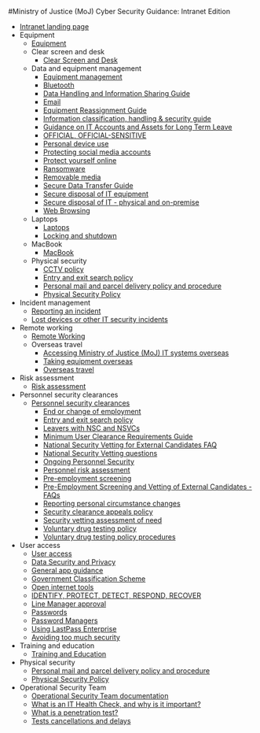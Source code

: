 #Ministry of Justice (MoJ) Cyber Security Guidance: Intranet Edition

* [Intranet landing page](intranet-landing-page.md)
* Equipment
    * [Equipment](equipment.md)
    * Clear screen and desk
        -   [Clear Screen and Desk](clear-screen-and-desk.md)
    * Data and equipment management
        -   [Equipment management](equipment-management.md)
        -   [Bluetooth](bluetooth.md)
        -   [Data Handling and Information Sharing Guide](data-handling-and-information-sharing-guide.md)
        -   [Email](email.md)
        -   [Equipment Reassignment Guide](equipment-reassignment-guide.md)
        -   [Information classification, handling & security guide](information-classification-handling-and-security-guide.md)
        -   [Guidance on IT Accounts and Assets for Long Term Leave](long-term-leave.md)
        -   [OFFICIAL, OFFICIAL-SENSITIVE](official-official-sensitive.md)
        -   [Personal device use](personal-devices.md)
        -   [Protecting social media accounts](protecting-social-media-accounts.md)
        -   [Protect yourself online](protect-yourself-online.md)
        -   [Ransomware](ransomware.md)
        -   [Removable media](removable-media.md)
        -   [Secure Data Transfer Guide](secure-data-transfer-guide.md)
        -   [Secure disposal of IT equipment](secure-disposal-of-it-equipment.md)
        -   [Secure disposal of IT - physical and on-premise](secure-disposal-of-it-physical-and-on-premise.md)
        -   [Web Browsing](web-browsing.md)
    * Laptops
        -   [Laptops](laptops.md)
        -   [Locking and shutdown](locking-and-shutdown.md)
    * MacBook
        -   [MacBook](policies-for-macbook-users.md)
    * Physical security
        -   [CCTV policy](cctv-policy.md)
        -   [Entry and exit search policy](entry-and-exit-search-policy.md)
        -   [Personal mail and parcel delivery policy and procedure](personal-mail-and-parcel-delivery-policy-and-procedure.md)
        -   [Physical Security Policy](physical-security-policy.md)
* Incident management
    * [Reporting an incident](reporting-an-incident.md)
    * [Lost devices or other IT security incidents](lost-devices-incidents.md)
* Remote working
    * [Remote Working](remote-working.md)
    * Overseas travel
        -   [Accessing Ministry of Justice (MoJ) IT systems overseas](accessing-moj-it-systems-from-overseas.md)
        -   [Taking equipment overseas](general-advice-on-taking-equipment-overseas.md)
        -   [Overseas travel](overseas-travel.md)
* Risk assessment
    * [Risk assessment](risk-reviews.md)
* Personnel security clearances
    * [Personnel security clearances](personnel-security-clearances.md)
        -   [End or change of employment](end-or-change-of-employment.md)
        -   [Entry and exit search policy](entry-and-exit-search-policy.md)
        -   [Leavers with NSC and NSVCs](leavers-with-nsc-and-nscvs.md)
        -   [Minimum User Clearance Requirements Guide](minimum-user-clearance-requirements-guide.md)
        -   [National Security Vetting for External Candidates FAQ](national-security-vetting-for-external-candidates-faq.md)
        -   [National Security Vetting questions](national-security-vetting-questions.md)
        -   [Ongoing Personnel Security](ongoing-personnel-security.md)
        -   [Personnel risk assessment](personnel-risk-assessment.md)
        -   [Pre-employment screening](pre-employment-screening.md)
        -   [Pre-Employment Screening and Vetting of External Candidates - FAQs](pre-employment-screening-and-vetting-of-external-candidates-faqs.md)
        -   [Reporting personal circumstance changes](reporting-personal-circumstance-changes.md)
        -   [Security clearance appeals policy](security-clearance-appeals-policy.md)
        -   [Security vetting assessment of need](security-vetting-assessment-need.md)
        -   [Voluntary drug testing policy](voluntary-drug-testing-policy.md)
        -   [Voluntary drug testing policy procedures](voluntary-drug-testing-policy-procedures.md)
* User access
    * [User access](acceptable-use.md)
    * [Data Security and Privacy](data-security-and-privacy.md)
    * [General app guidance](general-user-video-and-messaging-apps-guidance.md)
    * [Government Classification Scheme](government-classification-scheme.md)
    * [Open internet tools](guidance-for-using-open-internet-tools.md)
    * [IDENTIFY, PROTECT, DETECT, RESPOND, RECOVER](identify-protect-detect-respond-recover.md)
    * [Line Manager approval](line-manager-approval.md)
    * [Passwords](passwords.md)
    * [Password Managers](password-managers.md)
    * [Using LastPass Enterprise](using-lastpass.md)
    * [Avoiding too much security](setecastronomy.md)
* Training and education
    * [Training and Education](training-and-education.md)
* Physical security
    * [Personal mail and parcel delivery policy and procedure](personal-mail-and-parcel-delivery-policy-and-procedure.md)
    * [Physical Security Policy](physical-security-policy.md)
* Operational Security Team
    * [Operational Security Team documentation](ost/index.md)
    * [What is an IT Health Check, and why is it important?](ost/ithc.md)
    * [What is a penetration test?](ost/pentest.md)
    * [Tests cancellations and delays](ost/test-cancellations-and-delays.md)

